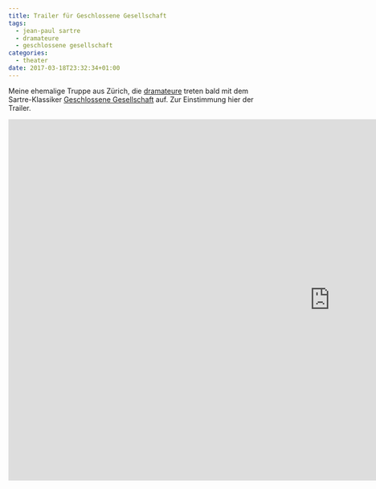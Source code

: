 ```yaml
---
title: Trailer für Geschlossene Gesellschaft
tags: 
  - jean-paul sartre
  - dramateure
  - geschlossene gesellschaft
categories:
  - theater
date: 2017-03-18T23:32:34+01:00
---
```


Meine ehemalige Truppe aus Zürich, die [dramateure](http://dramateure.ch) treten bald mit dem Sartre-Klassiker [Geschlossene Gesellschaft](https://de.wikipedia.org/wiki/Geschlossene_Gesellschaft) auf. Zur Einstimmung hier der Trailer.

<iframe width="1280" height="720" src="https://www.youtube-nocookie.com/embed/I7LabH9LZ34?rel=0" frameborder="0" allowfullscreen></iframe>